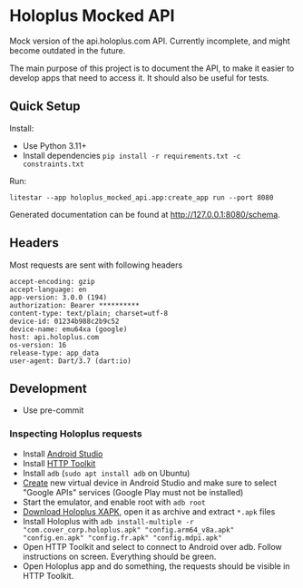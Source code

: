 # Holoplus Mocked API

Mock version of the api.holoplus.com API. Currently incomplete, and might become outdated in the future.

The main purpose of this project is to document the API, to make it easier to develop apps that need to access it.
It should also be useful for tests.


## Quick Setup

Install:

- Use Python 3.11+
- Install dependencies `pip install -r requirements.txt -c constraints.txt`

Run:

```shell
litestar --app holoplus_mocked_api.app:create_app run --port 8080
```

Generated documentation can be found at http://127.0.0.1:8080/schema.


## Headers

Most requests are sent with following headers

```
accept-encoding: gzip
accept-language: en
app-version: 3.0.0 (194)
authorization: Bearer **********
content-type: text/plain; charset=utf-8
device-id: 01234b988c2b9c52
device-name: emu64xa (google)
host: api.holoplus.com
os-version: 16
release-type: app_data
user-agent: Dart/3.7 (dart:io)
```


## Development

- Use pre-commit

### Inspecting Holoplus requests

- Install [Android Studio](https://developer.android.com/studio)
- Install [HTTP Toolkit](https://httptoolkit.com/)
- Install `adb` (`sudo apt install adb` on Ubuntu)
- [Create](https://developer.android.com/studio/run/managing-avds) new virtual device in Android Studio and make sure to select "Google APIs" services (Google Play must not be installed)
- Start the emulator, and enable root with `adb root`
- [Download Holoplus XAPK](https://apkpure.com/holoplus/com.cover_corp.holoplus), open it as archive and extract `*.apk` files
- Install Holoplus with `adb install-multiple -r "com.cover_corp.holoplus.apk" "config.arm64_v8a.apk" "config.en.apk" "config.fr.apk" "config.mdpi.apk"`
- Open HTTP Toolkit and select to connect to Android over adb. Follow instructions on screen. Everything should be green.
- Open Holoplus app and do something, the requests should be visible in HTTP Toolkit.
